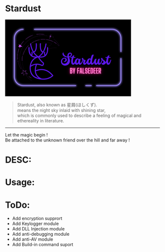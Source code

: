# Stardust
<img src="https://raw.githubusercontent.com/Falsedeer/Stardust/main/Picture/banner.png" width="410" height="250"/>

> Stardust, also known as 星屑(ほしくず).  
> means the night sky inlaid with shining star,   
> which is commonly used to describe a feeling of magical and ethereality in literature.  
---
Let the magic begin !  
Be attached to the unknown friend over the hill and far away !

# DESC:

# Usage:

# ToDo:
- Add encryption supprort  
- Add Keylogger module  
- Add DLL Injection module  
- Add anti-debugging module  
- Add anti-AV module  
- Add Build-in command suport  
